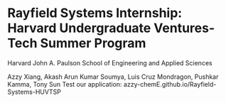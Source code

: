 # Rayfield Systems Internship: Harvard Undergraduate Ventures-Tech Summer Program
Harvard John A. Paulson School of Engineering and Applied Sciences

Azzy Xiang, Akash Arun Kumar Soumya, Luis Cruz Mondragon, Pushkar Kamma, Tony Sun
Test our application: azzy-chemE.github.io/Rayfield-Systems-HUVTSP

